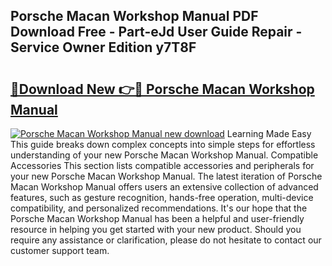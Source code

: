 ## Porsche Macan Workshop Manual PDF Download Free - Part-eJd User Guide Repair - Service Owner Edition y7T8F

# <h2><a href="http://cf24208.oget.top/?id=Porsche+Macan+Workshop+Manual">🔗Download New 👉🔴 Porsche Macan Workshop Manual</a></h2>

[![Porsche Macan Workshop Manual new download](https://i.imgur.com/5g1atiW.png)](http://cf24208.oget.top/?id=Porsche+Macan+Workshop+Manual)
Learning Made Easy This guide breaks down complex concepts into simple steps for effortless understanding of your new Porsche Macan Workshop Manual. Compatible Accessories This section lists compatible accessories and peripherals for your new Porsche Macan Workshop Manual. The latest iteration of Porsche Macan Workshop Manual offers users an extensive collection of advanced features, such as gesture recognition, hands-free operation, multi-device compatibility, and personalized recommendations. It's our hope that the Porsche Macan Workshop Manual has been a helpful and user-friendly resource in helping you get started with your new product. Should you require any assistance or clarification, please do not hesitate to contact our customer support team.
